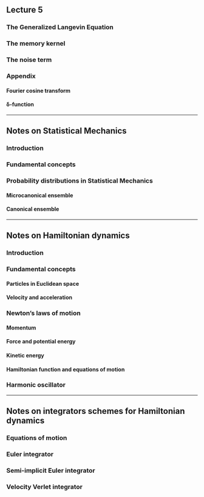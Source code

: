 ## Lecture 5
### The Generalized Langevin Equation 
### The memory kernel
### The noise term
### Appendix
#### Fourier cosine transform
#### δ-function
--- 
## Notes on Statistical Mechanics
### Introduction
### Fundamental concepts
### Probability distributions in Statistical Mechanics
#### Microcanonical ensemble
#### Canonical ensemble
---
## Notes on Hamiltonian dynamics
### Introduction
### Fundamental concepts
#### Particles in Euclidean space
#### Velocity and acceleration
### Newton’s laws of motion
#### Momentum
#### Force and potential energy
#### Kinetic energy
#### Hamiltonian function and equations of motion
### Harmonic oscillator
---
## Notes on integrators schemes for Hamiltonian dynamics
### Equations of motion 
### Euler integrator 
### Semi-implicit Euler integrator 
### Velocity Verlet integrator
